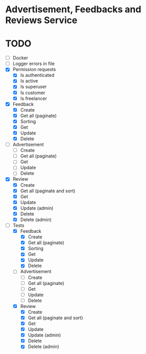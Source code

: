 # Advertisement, Feedbacks and Reviews Service

# TODO

- [ ] Docker
- [ ] Logger errors in file
- [x] Permission requests
    - [x] Is authenticated
    - [x] Is active
    - [x] Is superuser
    - [x] Is customer
    - [x] Is freelancer
- [x] Feedback
    - [x] Create
    - [x] Get all (paginate)
    - [x] Sorting
    - [x] Get
    - [x] Update
    - [x] Delete
- [ ] Advertisement
    - [ ] Create
    - [ ] Get all (paginate)
    - [ ] Get
    - [ ] Update
    - [ ] Delete
- [x] Review
    - [x] Create
    - [x] Get all (paginate and sort)
    - [x] Get
    - [x] Update
    - [x] Update (admin)
    - [x] Delete
    - [x] Delete (admin)
- [ ] Tests
    - [x] Feedback
        - [x] Create
        - [x] Get all (paginate)
        - [x] Sorting
        - [x] Get
        - [x] Update
        - [x] Delete
    - [ ] Advertisement
        - [ ] Create
        - [ ] Get all (paginate)
        - [ ] Get
        - [ ] Update
        - [ ] Delete
    - [x] Review
        - [x] Create
        - [x] Get all (paginate and sort)
        - [x] Get
        - [x] Update
        - [x] Update (admin)
        - [x] Delete
        - [x] Delete (admin)
